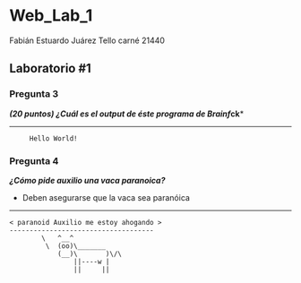 # Web_Lab_1
Fabián Estuardo Juárez Tello
carné 21440

## Laboratorio #1

### Pregunta 3

***(20 puntos) ¿Cuál es el output de éste programa de Brainf*ck***
____________________________________
```
     Hello World!
```

### Pregunta 4
***¿Cómo pide auxilio una vaca paranoica?***
- Deben asegurarse que la vaca sea paranóica
____________________________________

```
< paranoid Auxilio me estoy ahogando >
------------------------------------
        \   ^__^
         \  (oo)\_______
            (__)\       )\/\
                ||----w |
                ||     ||
```

